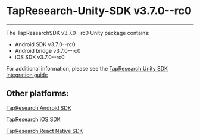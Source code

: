 # TapResearch-Unity-SDK v3.7.0--rc0
---

The TapResearchSDK v3.7.0--rc0 Unity package contains:
* Android SDK v3.7.0--rc0
* Android bridge v3.7.0--rc0
* iOS SDK v3.7.0--rc0

For additional information, please see the [TapResearch Unity SDK integration guide](https://supply-docs.tapresearch.com/docs/3.x/basic-integration/sdk-integration/unity)

## Other platforms:

[TapResearch Android SDK](https://supply-docs.tapresearch.com/docs/3.x/basic-integration/sdk-integration/android)

[TapResearch iOS SDK](https://supply-docs.tapresearch.com/docs/3.x/basic-integration/sdk-integration/ios)

[TapResearch React Native SDK](https://supply-docs.tapresearch.com/docs/3.x/basic-integration/sdk-integration/react-native)
